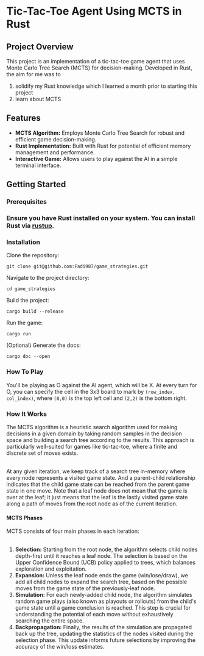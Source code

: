 <h1>Tic-Tac-Toe Agent Using MCTS in Rust</h1>
<h2>Project Overview</h2>

This project is an implementation of a tic-tac-toe game agent that uses Monte Carlo Tree Search (MCTS) for decision-making. Developed in Rust, the aim for me was to

<ol>
  <li>solidify my Rust knowledge which I learned a month prior to starting this project</li>
  <li>learn about MCTS</li>
</ol>

<h2>Features</h2>

<ul>
  <li><b>MCTS Algorithm:</b> Employs Monte Carlo Tree Search for robust and efficient game decision-making.</li>
  <li><b>Rust Implementation:</b> Built with Rust for potential of efficient memory management and performance.</li>
  <li><b>Interactive Game:</b> Allows users to play against the AI in a simple terminal interface.</li>
</ul>

<h2>Getting Started</h2>
<h3>Prerequisites<h3>
Ensure you have Rust installed on your system. You can install Rust via <a href="https://rustup.rs">rustup</a>.

<h3>Installation</h3>
Clone the repository:

```
git clone git@github.com:Fadi987/game_strategies.git
```

Navigate to the project directory:

```
cd game_strategies
```

Build the project:

```
cargo build --release
```

Run the game:

```
cargo run
```

(Optional) Generate the docs:

```
cargo doc --open
```

<h3>How To Play</h3>

You'll be playing as O against the AI agent, which will be X. At every turn for O, you can specify the cell in the 3x3 board to mark by `(row_index, col_index)`, where `(0,0)` is the top left cell and `(2,2)` is the bottom right.

<h3>How It Works</h3>
The MCTS algorithm is a heuristic search algorithm used for making decisions in a given domain by taking random samples in the decision space and building a search tree according to the results. This approach is particularly well-suited for games like tic-tac-toe, where a finite and discrete set of moves exists.
<br></br>

At any given iteration, we keep track of a search tree in-memory where every node represents a visited game state. And a parent-child relationship indicates that the child game state can be reached from the parent game state in one move. Note that a leaf node does not mean that the game is over at the leaf; it just means that the leaf is the lastly visited game state along a path of moves from the root node as of the current iteration.

<h4>MCTS Phases</h4>
MCTS consists of four main phases in each iteration:
<br></br>
<ol>
<li><b>Selection:</b> Starting from the root node, the algorithm selects child nodes depth-first until it reaches a leaf node. The selection is based on the Upper Confidence Bound (UCB) policy applied to trees, which balances exploration and exploitation.</li>

<li><b>Expansion:</b> Unless the leaf node ends the game (win/lose/draw), we add all child nodes to expand the search tree, based on the possible moves from the game state of the previously-leaf node.</li>

<li><b>Simulation:</b> For each newly-added child node, the algorithm simulates random game plays (also known as playouts or rollouts) from the child's game state until a game conclusion is reached. This step is crucial for understanding the potential of each move without exhaustively searching the entire space.</li>

<li><b>Backpropagation:</b> Finally, the results of the simulation are propagated back up the tree, updating the statistics of the nodes visited during the selection phase. This update informs future selections by improving the accuracy of the win/loss estimates.</li>

</ol>
